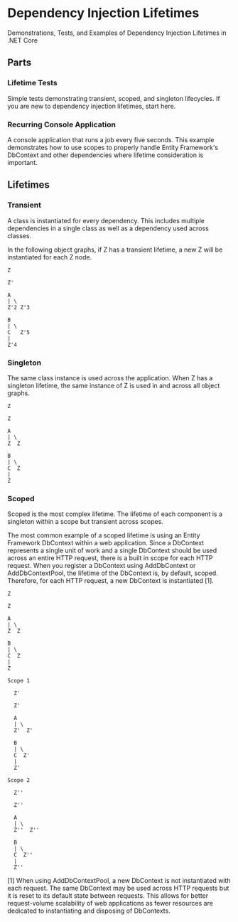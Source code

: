 # Dependency Injection Lifetimes
Demonstrations, Tests, and Examples of Dependency Injection Lifetimes in .NET Core

## Parts

### Lifetime Tests

Simple tests demonstrating transient, scoped, and singleton lifecycles. If you are new to dependency injection lifetimes, start here.

### Recurring Console Application

A console application that runs a job every five seconds. This example demonstrates how to use scopes to properly handle Entity Framework's DbContext and other dependencies where lifetime consideration is important.

## Lifetimes

### Transient

A class is instantiated for every dependency. This includes multiple dependencies in a single class as well as a dependency used across classes.

In the following object graphs, if Z has a transient lifetime, a new Z will be instantiated for each Z node.

```
Z

Z'

A
| \
Z'2 Z'3

B
| \
C   Z'5
|
Z'4
```

### Singleton

The same class instance is used across the application. When Z has a singleton lifetime, the same instance of Z is used in and across all object graphs.

```
Z

Z

A
| \
Z  Z

B
| \
C  Z
|
Z
```

### Scoped

Scoped is the most complex lifetime. The lifetime of each component is a singleton within a scope but transient across scopes.

The most common example of a scoped lifetime is using an Entity Framework DbContext within a web application. Since a DbContext represents a single unit of work and a single DbContext should be used across an entire HTTP request, there is a built in scope for each HTTP request. When you register a DbContext using AddDbContext or AddDbContextPool, the lifetime of the DbContext is, by default, scoped. Therefore, for each HTTP request, a new DbContext is instantiated [1].

```
Z

Z

A
| \
Z  Z

B
| \
C  Z
|
Z

Scope 1

  Z'

  Z'

  A
  | \
  Z'  Z'

  B
  | \
  C  Z'
  |
  Z'

Scope 2

  Z''

  Z''

  A
  | \
  Z''  Z''

  B
  | \
  C  Z''
  |
  Z''
```

[1] When using AddDbContextPool, a new DbContext is not instantiated with each request. The same DbContext may be used across HTTP requests but it is reset to its default state between requests. This allows for better request-volume scalability of web applications as fewer resources are dedicated to instantiating and disposing of DbContexts.
